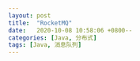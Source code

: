 ```yaml
---
layout: post
title:  "RocketMQ"
date:   2020-10-08 10:58:06 +0800--
categories: [Java, 分布式]
tags: [Java, 消息队列]  
---
```


